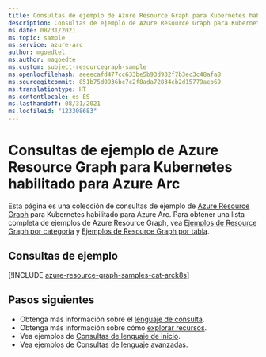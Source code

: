 ```yaml
---
title: Consultas de ejemplo de Azure Resource Graph para Kubernetes habilitado para Azure Arc
description: Consultas de ejemplo de Azure Resource Graph para Kubernetes habilitado para Azure Arc en las que se muestra el uso de tipos de recursos y tablas para acceder a recursos y propiedades relacionados con Kubernetes habilitado para Azure Arc.
ms.date: 08/31/2021
ms.topic: sample
ms.service: azure-arc
author: mgoedtel
ms.author: magoedte
ms.custom: subject-resourcegraph-sample
ms.openlocfilehash: aeeecafd477cc633be5b93d932f7b3ec3c48afa8
ms.sourcegitcommit: 851b75d0936bc7c2f8ada72834cb2d15779aeb69
ms.translationtype: HT
ms.contentlocale: es-ES
ms.lasthandoff: 08/31/2021
ms.locfileid: "123308683"
---
```

# <a name="azure-resource-graph-sample-queries-for-azure-arc-enabled-kubernetes"></a>Consultas de ejemplo de Azure Resource Graph para Kubernetes habilitado para Azure Arc

Esta página es una colección de consultas de ejemplo de [Azure Resource Graph](../../governance/resource-graph/overview.md) para Kubernetes habilitado para Azure Arc. Para obtener una lista completa de ejemplos de Azure Resource Graph, vea [Ejemplos de Resource Graph por categoría](../../governance/resource-graph/samples/samples-by-category.md) y [Ejemplos de Resource Graph por tabla](../../governance/resource-graph/samples/samples-by-table.md).

## <a name="sample-queries"></a>Consultas de ejemplo

[!INCLUDE [azure-resource-graph-samples-cat-arck8s](../../../includes/resource-graph/samples/bycat/azure-arc-enabled-kubernetes.md)]

## <a name="next-steps"></a>Pasos siguientes

- Obtenga más información sobre el [lenguaje de consulta](../../governance/resource-graph/concepts/query-language.md).
- Obtenga más información sobre cómo [explorar recursos](../../governance/resource-graph/concepts/explore-resources.md).
- Vea ejemplos de [Consultas de lenguaje de inicio](../../governance/resource-graph/samples/starter.md).
- Vea ejemplos de [Consultas de lenguaje avanzadas](../../governance/resource-graph/samples/advanced.md).
